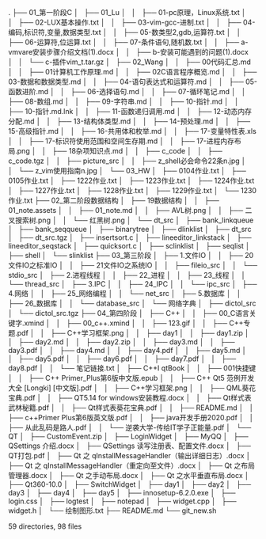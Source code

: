 .
├── 01_第一阶段C
│   ├── 01_Lu
│   │   ├── 01-pc原理，Linux系统.txt
│   │   ├── 02-LUX基本操作.txt
│   │   ├── 03-vim-gcc-进制.txt
│   │   ├── 04-编码,标识符,变量,数据类型.txt
│   │   ├── 05-数类型2,gdb,运算符.txt
│   │   ├── 06-运算符,位运算.txt
│   │   ├── 07-条件语句,随机数.txt
│   │   ├── a-vmvare安装步骤介绍文档(1).docx
│   │   ├── b-安装可能遇到的问题(1).docx
│   │   └── c-插件vim_t.tar.gz
│   ├── 02_Wang
│   │   ├── 00代码汇总.md
│   │   ├── 01计算机工作原理.md
│   │   ├── 02C语言程序概览.md
│   │   ├── 03-数据和数据类型.md
│   │   ├── 04-语句表达式和运算符.md
│   │   ├── 05-函数进阶.md
│   │   ├── 06-选择语句.md
│   │   ├── 07-循环笔记.md
│   │   ├── 08-数组.md
│   │   ├── 09-字符串.md
│   │   ├── 10-指针.md
│   │   ├── 10-指针.md.lnk
│   │   ├── 11-函数递归调用.md
│   │   ├── 12-动态内存分配.md
│   │   ├── 13-结构体类型.md
│   │   ├── 14-预处理.md
│   │   ├── 15-高级指针.md
│   │   ├── 16-共用体和枚举.md
│   │   ├── 17-变量特性表.xls
│   │   ├── 17-标识符使用范围和空间生存期.md
│   │   ├── 17-进程内存布局.png
│   │   ├── 18杂项知识点.md
│   │   ├── c_code
│   │   ├── c_code.tgz
│   │   ├── picture_src
│   │   ├── z_shell必会命令22条n.jpg
│   │   └── z_vim使用指南n.jpg
│   └── 03_HW
│       ├── 0104作业.txt
│       ├── 0105作业.txt
│       ├── 1222作业.txt
│       ├── 1223作业.txt
│       ├── 1224作业.txt
│       ├── 1227作业.txt
│       ├── 1228作业.txt
│       ├── 1229作业.txt
│       └── 1230作业.txt
├── 02_第二阶段数据结构
│   ├── 19数据结构
│   │   ├── 01_note.assets
│   │   ├── 01_note.md
│   │   ├── AVL树.png
│   │   ├── 二叉搜索树.png
│   │   └── 红黑树.png
│   └── dt_src
│       ├── bank_linkqueue
│       ├── bank_seqqueue
│       ├── binarytree
│       ├── dlinklist
│       ├── dt_src
│       ├── dt_src.tgz
│       ├── insertsort.c
│       ├── lineeditor_linkstack
│       ├── lineeditor_seqstack
│       ├── quicksort.c
│       ├── sclinklist
│       ├── seqlist
│       ├── shell
│       └── slinklist
├── 03_第三阶段
│   ├── 1.文件IO
│   │   ├── 20文件IO之标准IO
│   │   ├── 21文件IO之系统IO
│   │   ├── fileio_src
│   │   └── stdio_src
│   ├── 2.进程线程
│   │   ├── 22_进程
│   │   ├── 23_线程
│   │   └── thread_src
│   ├── 3.IPC
│   │   ├── 24_IPC
│   │   └── ipc_src
│   ├── 4.网络
│   │   ├── 25_网络编程
│   │   └── net_src
│   ├── 5.数据库
│   │   ├── 26_数据库
│   │   └── database_src
│   └── 网络字典
│       ├── dictol_src
│       └── dictol_src.tgz
├── 04_第四阶段
│   ├── C++
│   │   ├── 00_C语言关键字.xmind
│   │   ├── 00_c++.xmind
│   │   ├── 123.gif
│   │   ├── C++专题.pdf
│   │   ├── C++学习框架.png
│   │   ├── day1
│   │   ├── day1.zip
│   │   ├── day2.md
│   │   ├── day2.zip
│   │   ├── day3.md
│   │   ├── day3.pdf
│   │   ├── day4.md
│   │   ├── day4.pdf
│   │   ├── day5.md
│   │   ├── day5.pdf
│   │   ├── day6.pdf
│   │   ├── day7.pdf
│   │   ├── day8.pdf
│   │   └── 笔记链接.txt
│   ├── C++I qtBook
│   │   ├── 001快捷键
│   │   ├── C++ Primer_Plus第6版中文版.epub
│   │   ├── C++ Qt5 范例开发大全 [Longki] [中文版].pdf
│   │   ├── C++学习框架.png
│   │   ├── QML葵花宝典.pdf
│   │   ├── QT5.14 for windows安装教程.docx
│   │   ├── Qt样式表武林秘籍.pdf
│   │   ├── Qt样式表葵花宝典.pdf
│   │   ├── README.md
│   │   ├── c++Primer Plus第6版英文版.pdf
│   │   ├── java开发手册2020.pdf
│   │   ├── 从此乱码是路人.pdf
│   │   └── 逆袭大学-传给IT学子正能量.pdf
│   └── QT
│       ├── CustomEvent.zip
│       ├── LoginWidget
│       ├── MyQQ
│       ├── QSettings 介绍.docx
│       ├── QSettings 读写注册表、配置文件.docx
│       ├── QT打包.pdf
│       ├── Qt 之 qInstallMessageHandler（输出详细日志）.docx
│       ├── Qt 之 qInstallMessageHandler（重定向至文件）.docx
│       ├── Qt 之布局管理器.docx
│       ├── Qt 之手动布局.docx
│       ├── Qt 之水平垂直布局.docx
│       ├── Qt360-10.0
│       ├── SwitchWidget
│       ├── day1
│       ├── day2
│       ├── day3
│       ├── day4
│       ├── day5
│       ├── innosetup-6.2.0.exe
│       ├── login.css
│       ├── logtest
│       ├── notepad
│       ├── widget.cpp
│       ├── widget.h
│       └── 绘制图形.txt
├── README.md
└── git_new.sh

59 directories, 98 files
